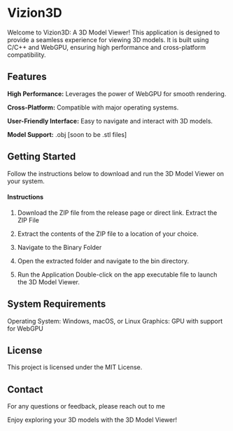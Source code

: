 # Vizion3D
Welcome to Vizion3D: A 3D Model Viewer! This application is designed to provide a seamless experience for viewing 3D models. It is built using C/C++ and WebGPU, ensuring high performance and cross-platform compatibility.

## Features
 **High Performance:** Leverages the power of WebGPU for smooth rendering.
 
 **Cross-Platform:** Compatible with major operating systems.
 
 **User-Friendly Interface:** Easy to navigate and interact with 3D models.
 
 **Model Support:** .obj [soon to be .stl files]

## Getting Started
Follow the instructions below to download and run the 3D Model Viewer on your system.

#### Instructions

1. Download the ZIP file from the release page or direct link.
Extract the ZIP File

2. Extract the contents of the ZIP file to a location of your choice.

3. Navigate to the Binary Folder

4. Open the extracted folder and navigate to the bin directory.

5. Run the Application
  Double-click on the app executable file to launch the 3D Model Viewer.

## System Requirements
Operating System: Windows, macOS, or Linux
Graphics: GPU with support for WebGPU

## License
This project is licensed under the MIT License.

## Contact
For any questions or feedback, please reach out to me

Enjoy exploring your 3D models with the 3D Model Viewer!

